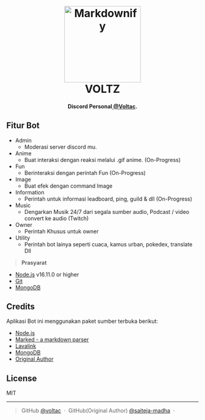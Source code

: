 
<h1 align="center">
  <br>
  <a href="http://www.voltac.dev/voltz"><img src="https://cdn.discordapp.com/avatars/1073529593371308052/29120dcc29d0bb4065f5a1c194deb2c3.png?size=512" alt="Markdownify" width="200"></a>
  <br>
  VOLTZ
  <br>
</h1>

<h4 align="center">Discord Personal<a href="http://voltac.dev" target="_blank"> @Voltac</a>.</h4>


## Fitur Bot

* Admin
  - Moderasi server discord mu.
* Anime
  - Buat interaksi dengan reaksi melalui .gif anime. (On-Progress)
* Fun
  - Berinteraksi dengan perintah Fun (On-Progress)
* Image
  - Buat efek dengan command Image
* Information
  - Perintah untuk informasi leadboard, ping, guild & dll (On-Progress)
* Music
  - Dengarkan Musik 24/7 dari segala sumber audio, Podcast / video convert ke audio (Twitch)
* Owner
  - Perintah Khusus untuk owner
* Utility
  - Perintah bot lainya seperti cuaca, kamus urban, pokedex, translate Dll


> **Prasyarat**
- [Node.js](https://nodejs.org/en/) v16.11.0 or higher
- [Git](https://git-scm.com/downloads)
- [MongoDB](https://www.mongodb.com)

## Credits

Aplikasi Bot ini menggunakan paket sumber terbuka berikut:

- [Node.js](https://nodejs.org/)
- [Marked - a markdown parser](https://github.com/chjj/marked)
- [Lavalink](https://github.com/lavalink-devs/Lavalink)
- [MongoDB](https://www.mongodb.com)
- [Original Author](https://github.com/saiteja-madha/discord-js-bot)

## License

MIT

---

> GitHub [@voltac](https://github.com/BagasPWibisono/) &nbsp;&middot;&nbsp;
> GitHub(Original Author) [@saiteja-madha](https://github.com/saiteja-madha/) &nbsp;&middot;&nbsp;

